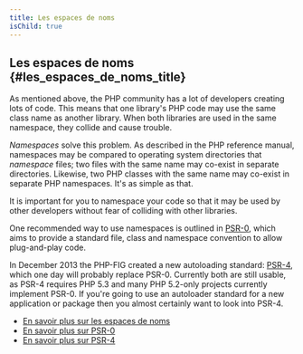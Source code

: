 ```yaml
---
title: Les espaces de noms
isChild: true
---
```


## Les espaces de noms {#les_espaces_de_noms_title}

As mentioned above, the PHP community has a lot of developers creating lots of code. This means that 
one library's PHP code may use the same class name as another library. When both libraries are used 
in the same namespace, they collide and cause trouble.

_Namespaces_ solve this problem. As described in the PHP reference manual, namespaces may be compared 
to operating system directories that _namespace_ files; two files with the same name may co-exist in 
separate directories. Likewise, two PHP classes with the same name may co-exist in separate PHP 
namespaces. It's as simple as that.

It is important for you to namespace your code so that it may be used by other developers without fear 
of colliding with other libraries.

One recommended way to use namespaces is outlined in [PSR-0][psr0], which aims to provide a standard file, 
class and namespace convention to allow plug-and-play code.

In December 2013 the PHP-FIG created a new autoloading standard: [PSR-4][psr4], which one day will 
probably replace PSR-0. Currently both are still usable, as PSR-4 requires PHP 5.3 and many PHP 5.2-only 
projects currently implement PSR-0. If you're going to use an autoloader standard for a new application or 
package then you almost certainly want to look into PSR-4.

* [En savoir plus sur les espaces de noms][namespaces]
* [En savoir plus sur PSR-0][psr0]
* [En savoir plus sur PSR-4][psr4]

[namespaces]: http://php.net/manual/fr/language.namespaces.php
[psr0]: https://github.com/php-fig/fig-standards/blob/master/accepted/PSR-0.md
[psr4]: https://github.com/php-fig/fig-standards/blob/master/accepted/PSR-4-autoloader.md
